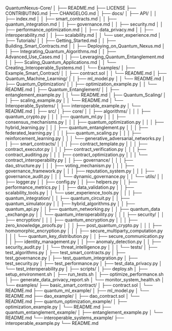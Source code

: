 QuantumNexus-Core/
│
├── README.md
├── LICENSE
├── CONTRIBUTING.md
├── CHANGELOG.md
│
├── docs/
│   ├── API/
│   │   ├── index.md
│   │   ├── smart_contracts.md
│   │   ├── quantum_integration.md
│   │   ├── governance.md
│   │   ├── security.md
│   │   ├── performance_optimization.md
│   │   ├── data_privacy.md
│   │   ├── interoperability.md
│   │   ├── scalability.md
│   │   └── user_experience.md
│   ├── Tutorials/
│   │   ├── Getting_Started.md
│   │   ├── Building_Smart_Contracts.md
│   │   ├── Deploying_on_Quantum_Nexus.md
│   │   ├── Integrating_Quantum_Algorithms.md
│   │   ├── Advanced_Use_Cases.md
│   │   ├── Leveraging_Quantum_Entanglement.md
│   │   ├── Scaling_Quantum_Applications.md
│   │   └── Creating_Interoperable_Systems.md
│   └── Examples/
│       ├── Example_Smart_Contract/
│       │   ├── contract.sol
│       │   └── README.md
│       ├── Quantum_Machine_Learning/
│       │   ├── ml_model.py
│       │   └── README.md
│       ├── Quantum_Optimization/
│       │   ├── optimization_example.py
│       │   └── README.md
│       ├── Quantum_Entanglement/
│       │   ├── entanglement_example.py
│       │   └── README.md
│       ├── Quantum_Scaling/
│       │   ├── scaling_example.py
│       │   └── README.md
│       └── Interoperable_Systems/
│           ├── interoperable_example.py
│           └── README.md
│
├── src/
│   ├── core/
│   │   ├── algorithms/
│   │   │   ├── quantum_crypto.py
│   │   │   ├── quantum_ml.py
│   │   │   ├── consensus_mechanisms.py
│   │   │   ├── quantum_optimization.py
│   │   │   ├── hybrid_learning.py
│   │   │   ├── quantum_entanglement.py
│   │   │   ├── federated_learning.py
│   │   │   ├── quantum_scaling.py
│   │   │   ├── reinforcement_learning.py
│   │   │   └── generative_adversarial_networks.py
│   │   ├── smart_contracts/
│   │   │   ├── contract_template.py
│   │   │   ├── contract_executor.py
│   │   │   ├── contract_verification.py
│   │   │   ├── contract_auditing.py
│   │   │   ├── contract_optimization.py
│   │   │   └── contract_interoperability.py
│   │   ├── governance/
│   │   │   ├── dao_structure.py
│   │   │   ├── voting_mechanism.py
│   │   │   ├── governance_framework.py
│   │   │   ├── reputation_system.py
│   │   │   ├── governance_audit.py
│   │   │   └── dynamic_governance.py
│   │   └── utils/
│   │       ├── logger.py
│   │       ├── config.py
│   │       ├── helpers.py
│   │       ├── performance_metrics.py
│   │       ├── data_validation.py
│   │       ├── scalability_tools.py
│   │       └── user_experience_tools.py
│   │
│   ├── quantum_integration/
│   │   ├── quantum_circuit.py
│   │   ├── quantum_simulator.py
│   │   ├── hybrid_algorithms.py
│   │   ├── quantum_api.py
│   │   ├── quantum_networking.py
│   │   ├── quantum_data _exchange.py
│   │   └── quantum_interoperability.py
│   │
│   ├── security/
│   │   ├── encryption/
│   │   │   ├── quantum_encryption.py
│   │   │   ├── zero_knowledge_proofs.py
│   │   │   ├── post_quantum_crypto.py
│   │   │   ├── homomorphic_encryption.py
│   │   │   ├── secure_multiparty_computation.py
│   │   │   └── quantum_key_distribution.py
│   │   ├── secure_communication.py
│   │   ├── identity_management.py
│   │   ├── anomaly_detection.py
│   │   ├── security_audit.py
│   │   └── threat_intelligence.py
│   │
│   └── tests/
│       ├── test_algorithms.py
│       ├── test_smart_contracts.py
│       ├── test_governance.py
│       ├── test_quantum_integration.py
│       ├── test_security.py
│       ├── test_performance.py
│       ├── test_data_privacy.py
│       └── test_interoperability.py
│
├── scripts/
│   ├── deploy.sh
│   ├── setup_environment.sh
│   ├── run_tests.sh
│   ├── optimize_performance.sh
│   ├── generate_data_privacy_report.sh
│   └── monitor_system_health.sh
│
└── examples/
    ├── basic_smart_contract/
    │   ├── contract.sol
    │   └── README.md
    ├── quantum_ml_example/
    │   ├── ml_model.py
    │   └── README.md
    ├── dao_example/
    │   ├── dao_contract.sol
    │   └── README.md
    ├── quantum_optimization_example/
    │   ├── optimization_example.py
    │   └── README.md
    ├── quantum_entanglement_example/
    │   ├── entanglement_example.py
    │   └── README.md
    └── interoperable_systems_example/
        ├── interoperable_example.py
        └── README.md
